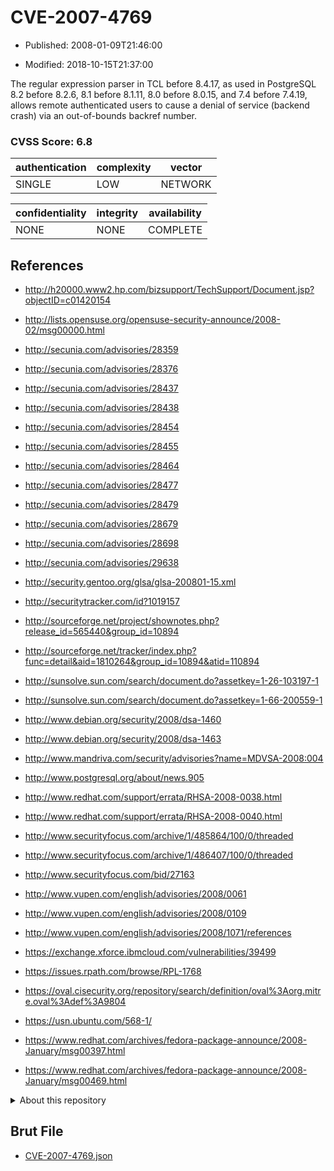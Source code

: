 # CVE-2007-4769

- Published: 2008-01-09T21:46:00

- Modified: 2018-10-15T21:37:00

The regular expression parser in TCL before 8.4.17, as used in PostgreSQL 8.2 before 8.2.6, 8.1 before 8.1.11, 8.0 before 8.0.15, and 7.4 before 7.4.19, allows remote authenticated users to cause a denial of service (backend crash) via an out-of-bounds backref number.

### CVSS Score: **6.8**

| authentication | complexity | vector |
| --- | --- | --- |
| SINGLE | LOW | NETWORK |

| confidentiality | integrity | availability |
| --- | --- | --- |
| NONE | NONE | COMPLETE |

## References

* http://h20000.www2.hp.com/bizsupport/TechSupport/Document.jsp?objectID=c01420154

* http://lists.opensuse.org/opensuse-security-announce/2008-02/msg00000.html

* http://secunia.com/advisories/28359

* http://secunia.com/advisories/28376

* http://secunia.com/advisories/28437

* http://secunia.com/advisories/28438

* http://secunia.com/advisories/28454

* http://secunia.com/advisories/28455

* http://secunia.com/advisories/28464

* http://secunia.com/advisories/28477

* http://secunia.com/advisories/28479

* http://secunia.com/advisories/28679

* http://secunia.com/advisories/28698

* http://secunia.com/advisories/29638

* http://security.gentoo.org/glsa/glsa-200801-15.xml

* http://securitytracker.com/id?1019157

* http://sourceforge.net/project/shownotes.php?release_id=565440&group_id=10894

* http://sourceforge.net/tracker/index.php?func=detail&aid=1810264&group_id=10894&atid=110894

* http://sunsolve.sun.com/search/document.do?assetkey=1-26-103197-1

* http://sunsolve.sun.com/search/document.do?assetkey=1-66-200559-1

* http://www.debian.org/security/2008/dsa-1460

* http://www.debian.org/security/2008/dsa-1463

* http://www.mandriva.com/security/advisories?name=MDVSA-2008:004

* http://www.postgresql.org/about/news.905

* http://www.redhat.com/support/errata/RHSA-2008-0038.html

* http://www.redhat.com/support/errata/RHSA-2008-0040.html

* http://www.securityfocus.com/archive/1/485864/100/0/threaded

* http://www.securityfocus.com/archive/1/486407/100/0/threaded

* http://www.securityfocus.com/bid/27163

* http://www.vupen.com/english/advisories/2008/0061

* http://www.vupen.com/english/advisories/2008/0109

* http://www.vupen.com/english/advisories/2008/1071/references

* https://exchange.xforce.ibmcloud.com/vulnerabilities/39499

* https://issues.rpath.com/browse/RPL-1768

* https://oval.cisecurity.org/repository/search/definition/oval%3Aorg.mitre.oval%3Adef%3A9804

* https://usn.ubuntu.com/568-1/

* https://www.redhat.com/archives/fedora-package-announce/2008-January/msg00397.html

* https://www.redhat.com/archives/fedora-package-announce/2008-January/msg00469.html

<details>
<summary>About this repository</summary> 

  This repository is part of the project [Live Hack CVE](https://github.com/Live-Hack-CVE). Main website can be found [www.live-hack.org](https://www.live-hack.org) 
  
  Made by [Sn0wAlice](https://github.com/Sn0wAlice) for the people that care about security and need to have a feed of the latest CVEs. Hope you enjoy it, don't forget to star the repo and follow me on [Twitter](https://twitter.com/Sn0wAlice) and [Github](https://github.com/Sn0wAlice). And that is my [personnal website](https://www.alice-snow.me/)

  - [Home Page](https://github.com/Live-Hack-CVE)
  - [Framework](https://github.com/Live-Hack-CVE/cve-framework)
  - [CVE database](https://github.com/Live-Hack-CVE/full_database)
  - [Changelog](https://github.com/Live-Hack-CVE/Changelog)
</details>

## Brut File

* [CVE-2007-4769.json](https://raw.githubusercontent.com/Live-Hack-CVE/full_database/main/cves/2007/CVE-2007-4769.json)

